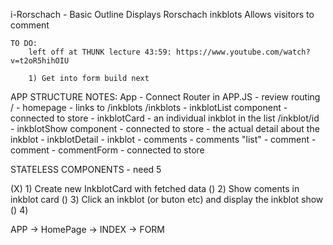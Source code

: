 i-Rorschach - Basic Outline
	Displays Rorschach inkblots
	Allows visitors to comment

	TO DO:
		left off at THUNK lecture 43:59: https://www.youtube.com/watch?v=t2oR5hihOIU

		1) Get into form build next

APP STRUCTURE NOTES:
App - Connect Router in APP.JS -  review routing
  /         - homepage - links to /inkblots
	/inkblots   - inkblotList component - connected to store
				- inkblotCard - an individual inkblot in the list
				/inkblot/id - inkblotShow component - connected to store - the actual detail about the inkblot
						- inkblotDetail - inkblot
						- comments - comments "list"
							- comment - comment
						- commentForm - connected to store

STATELESS COMPONENTS - need 5

(X) 1) Create new InkblotCard with fetched data
() 2) Show coments in inkblot card
() 3) Click an inkblot (or buton etc) and display the inkblot show
() 4) 
	
APP -> HomePage
	-> INDEX
	-> FORM